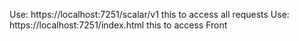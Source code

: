 Use: https://localhost:7251/scalar/v1 this to access all requests
Use: https://localhost:7251/index.html this to access Front
